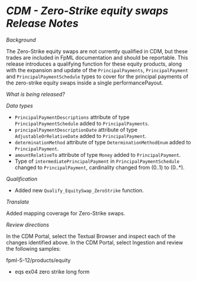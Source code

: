 # _CDM - Zero-Strike equity swaps Release Notes_

_Background_

The Zero-Strike equity swaps are not currently qualified in CDM, but these trades are included in FpML documentation and should be reportable.
This release introduces a qualifying function for these equity products,
along with the expansion and update of the `PrincipalPayments`, `PrincipalPayment` and `PrincipalPaymentSchedule` types
to cover for the principal payments of the zero-strike equity swaps inside a single performancePayout.


_What is being released?_


_Data types_

- `PrincipalPaymentDescriptions` attribute of type `PrincipalPaymentSchedule` added to `PrincipalPayments`.
- `principalPaymentDescriptionDate` attribute of type `AdjustableOrRelativeDate` added to `PrincipalPayment`.
- `determinationMethod` attribute of type `DeterminationMethodEnum` added to `PrincipalPayment`.
- `amountRelativeTo` attribute of type `Money` added to `PrincipalPayment`.
- Type of `intermediatePrincipalPayment` in `PrincipalPaymentSchedule` changed to `PrincipalPayment`, cardinality changed from (0..1) to (0..*).

_Qualification_

- Added new `Qualify_EquitySwap_ZeroStrike` function.

_Translate_

Added mapping coverage for Zero-Strike swaps.

_Review directions_

In the CDM Portal, select the Textual Browser and inspect each of the changes identified above.
In the CDM Portal, select Ingestion and review the following samples:

fpml-5-12/products/equity

- eqs ex04 zero strike long form
